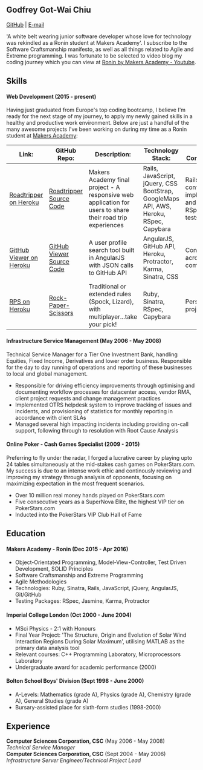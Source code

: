 ## Godfrey Got-Wai Chiu
[GitHub](https://github.com/ggwc82) | [E-mail](gotwai@gmail.com)

'A white belt wearing junior software developer whose love for technology was rekindled as a Ronin student at Makers Academy'. I subscribe to the Software Craftsmanship manifesto, as well as all things related to Agile and Extreme programming. I was fortunate to be selected to video blog my coding journey which you can view at [Ronin by Makers Academy - Youtube](https://www.youtube.com/playlist?list=PLc4BYny7PXeQLLdl_meucEyKl8K9sI0SV).

## Skills

#### Web Development (2015 - present)

Having just graduated from Europe's top coding bootcamp, I believe I'm ready for the next stage of my journey, to apply my newly gained skills in a healthy and productive work environment. Below are just a handful of the many awesome projects I've been working on during my time as a Ronin student at [Makers Academy](http://www.makersacademy.com/employers/):

|Link: | GitHub Repo: | Description: | Technology Stack: | Major Contributions: |
|---|---|---|---|---|
|[Roadtripper on Heroku](http://roadtripper-makers.herokuapp.com/)|[Roadtripper Source Code](https://github.com/ggwc82/road_tripper) | Makers Academy final project - A responsive web application for users to share their road trip experiences | Rails, JavaScript, jQuery, CSS BootStrap, GoogleMaps API, AWS, Heroku, RSpec, Capybara | Rails MVC configuration, implementation and writing RSpec feature tests  
|[GitHub Viewer on Heroku](https://ronin-github-viewer.herokuapp.com/)|[GitHub Viewer Source Code](https://github.com/ggwc82/github_clone) | A user profile search tool built in AngularJS with JSON calls to GitHub API | AngularJS, GitHub API, Heroku, Protractor, Karma, Sinatra, CSS | Contributions across the complete stack
|[RPS on Heroku](https://glacial-anchorage-29429.herokuapp.com/)|[Rock-Paper-Scissors](https://github.com/ggwc82/rps-challenge) | Traditional or extended rules (Spock, Lizard), with multiplayer...take your pick! | Ruby, Sinatra, RSpec, Capybara | Personal project

#### Infrastructure Service Management (May 2006 - May 2008)

Technical Service Manager for a Tier One Investment Bank, handling Equities, Fixed Income, Derivatives and lower order business. Responsible for the day to day running of operations and reporting of these businesses to local and global management.

- Responsible for driving efficiency improvements through optimising and documenting workflow processes for datacenter access, vendor RMA, client project requests and change management practices
- Implemented OTRS helpdesk system to improve tracking of issues and incidents, and provisioning of statistics for monthly reporting in accordance with client SLAs
- Managed several high impacting incidents including providing on-call support, following through to resolution with Root Cause Analysis

#### Online Poker - Cash Games Specialist (2009 - 2015)

Preferring to fly under the radar, I forged a lucrative career by playing upto 24 tables simultaneously at the mid-stakes cash games on PokerStars.com. My success is due to an intense work ethic and continously reviewing and improving my strategy through analysis of opponents, focusing on maximizing expectation in the most frequent scenarios.

- Over 10 million real money hands played on PokerStars.com
- Five consecutive years as a SuperNova Elite, the highest VIP tier on PokerStars.com
- Inducted into the PokerStars VIP Club Hall of Fame 

## Education

#### Makers Academy - Ronin (Dec 2015 - Apr 2016)

- Object-Orientated Programming, Model-View-Controller, Test Driven Development, SOLID Principles
- Software Craftsmanship and Extreme Programming
- Agile Methodologies
- Technologies: Ruby, Sinatra, Rails, JavaScript, jQuery, AngularJS, Git/GitHub
- Testing Packages: RSpec, Jasmine, Karma, Protractor

#### Imperial College London (Oct 2000 - June 2004)

- MSci Physics - 2:1 with Honours
- Final Year Project: 'The Structure, Origin and Evolution of Solar Wind Interaction Regions During Solar Maximum', utilising MATLAB as the primary data analysis tool
- Relevant courses: C++ Programming Laboratory, Microprocessors Laboratory
- Undergraduate award for academic performance (2000)

#### Bolton School Boys' Division (Sept 1998 - June 2000)

- A-Levels: Mathematics (grade A), Physics (grade A), Chemistry (grade A), General Studies (grade A)
- Bursary-assisted place for sixth-form studies (1998-2000)

## Experience

**Computer Sciences Corporation, CSC** (May 2006 - May 2008)    
*Technical Service Manager*  
**Computer Sciences Corporation, CSC** (Sept 2004 - May 2006)   
*Infrastructure Server Engineer/Technical Project Lead*
